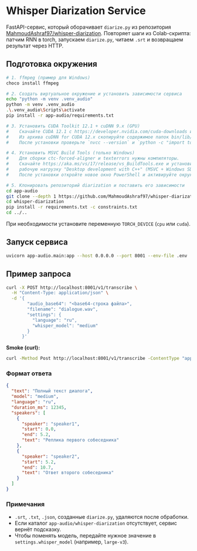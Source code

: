 # Whisper Diarization Service

FastAPI-сервис, который оборачивает `diarize.py` из репозитория [MahmoudAshraf97/whisper-diarization](https://github.com/MahmoudAshraf97/whisper-diarization). Повторяет шаги из Colab-скрипта: патчим RNN в torch, запускаем `diarize.py`, читаем `.srt` и возвращаем результат через HTTP.

## Подготовка окружения
```bash
# 1. ffmpeg (пример для Windows)
choco install ffmpeg

# 2. Создать виртуальное окружение и установить зависимости сервиса
echo "python -m venv .venv_audio"
python -m venv .venv_audio
.\.venv_audio\Scripts\activate
pip install -r app-audio/requirements.txt

# 3. Установить CUDA Toolkit 12.1 + cuDNN 9.x (GPU)
#    Скачайте CUDA 12.1 с https://developer.nvidia.com/cuda-downloads и поставьте Toolkit.
#    Из архива cuDNN for CUDA 12.x скопируйте содержимое папок bin/lib/include в каталоги CUDA (v12.1).
#    После установки проверьте `nvcc --version` и `python -c "import torch; print(torch.cuda.is_available())"`.

# 4. Установить MSVC Build Tools (только Windows)
#    Для сборки ctc-forced-aligner и texterrors нужны компиляторы.
#    Скачайте https://aka.ms/vs/17/release/vs_BuildTools.exe и установите
#    рабочую нагрузку "Desktop development with C++" (MSVC + Windows SDK).
#    После установки откройте новое окно PowerShell и активируйте окружение.

# 5. Клонировать репозиторий diarization и поставить его зависимости
cd app-audio
git clone --depth 1 https://github.com/MahmoudAshraf97/whisper-diarization.git
cd whisper-diarization
pip install -r requirements.txt -c constraints.txt
cd ../..
```

При необходимости установите переменную `TORCH_DEVICE` (`cpu` или `cuda`).

## Запуск сервиса
```bash
uvicorn app-audio.main:app --host 0.0.0.0 --port 8001 --env-file .env
```

## Пример запроса
```bash
curl -X POST http://localhost:8001/v1/transcribe \
  -H "Content-Type: application/json" \
  -d '{
        "audio_base64": "<base64-строка файла>",
        "filename": "dialogue.wav",
        "settings": {
          "language": "ru",
          "whisper_model": "medium"
        }
      }'
```
**Smoke (curl):**

```bash
curl -Method Post http://localhost:8001/v1/transcribe -ContentType "application/json" -Body ('{{"audio_base64":"{0}","filename":"audio_2025-09-16_17-13-23.ogg","settings":{{"language":"ru","whisper_model":"medium"}}}}' -f ([Convert]::ToBase64String([IO.File]::ReadAllBytes("C:\UD-MVP\app-audio\data\audio_2025-09-16_17-13-23.ogg")))) -o app-audio\data\response.json
```

### Формат ответа
```json
{
  "text": "Полный текст диалога",
  "model": "medium",
  "language": "ru",
  "duration_ms": 12345,
  "speakers": [
    {
      "speaker": "speaker1",
      "start": 0.0,
      "end": 5.2,
      "text": "Реплика первого собеседника"
    },
    {
      "speaker": "speaker2",
      "start": 5.2,
      "end": 10.7,
      "text": "Ответ второго собеседника"
    }
  ]
}
```

### Примечания
- `.srt`, `.txt`, `.json`, созданные `diarize.py`, удаляются после обработки.
- Если каталог `app-audio/whisper-diarization` отсутствует, сервис вернёт подсказку.
- Чтобы поменять модель, передайте нужное значение в `settings.whisper_model` (например, `large-v3`).
